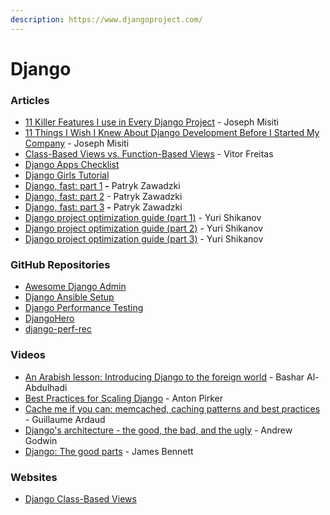 ```yaml
---
description: https://www.djangoproject.com/
---
```


# Django

### Articles

* [11 Killer Features I use in Every Django Project](https://medium.com/cs-math/2014-django-development-mistakes-in-2014-f48623f58b21) - Joseph Misiti
* [11 Things I Wish I Knew About Django Development Before I Started My Company](https://medium.com/cs-math/11-things-i-wish-i-knew-about-django-development-before-i-started-my-company-f29f6080c131) - Joseph Misiti
* [Class-Based Views vs. Function-Based Views](https://simpleisbetterthancomplex.com/article/2017/03/21/class-based-views-vs-function-based-views.html) - Vitor Freitas
* [Django Apps Checklist](https://devchecklists.com/django-apps-checklist/en/)
* [Django Girls Tutorial](https://tutorial.djangogirls.org/en/)
* [Django, fast: part 1](https://blog.mirumee.com/django-fast-part-1-8d068a1b14bc) **-** Patryk Zawadzki
* [Django, fast: part 2](https://blog.mirumee.com/django-fast-part-2-d73a4ecd61f3) - Patryk Zawadzki
* [Django, fast: part 3](https://blog.mirumee.com/django-fast-part-3-a02da6f12418) **-** Patryk Zawadzki
* [Django project optimization guide (part 1)](https://dizballanze.com/django-project-optimization-part-1/) - Yuri Shikanov
* [Django project optimization guide (part 2)](https://dizballanze.com/en/django-project-optimization-part-2/) - Yuri Shikanov
* [Django project optimization guide (part 3)](https://dizballanze.com/en/django-project-optimization-part-3/) - Yuri Shikanov

### GitHub Repositories

* [Awesome Django Admin](https://github.com/originalankur/awesome-django-admin)
* [Django Ansible Setup](https://github.com/myarik/django-ansible-setup)
* [Django Performance Testing](https://github.com/PaesslerAG/django-performance-testing)
* [DjangoHero](https://github.com/gutfeeling/djangohero)
* [django-perf-rec](https://github.com/adamchainz/django-perf-rec)

### Videos

* [An Arabish lesson: Introducing Django to the foreign world](https://www.youtube.com/watch?v=F78CW\_Lb06o) - Bashar Al-Abdulhadi
* [Best Practices for Scaling Django](https://www.elastic.co/videos/best-practices-for-scaling-django-by-anton-pirker) - Anton Pirker
* [Cache me if you can: memcached, caching patterns and best practices](https://www.youtube.com/watch?v=R8Xmeynf1T4) - Guillaume Ardaud
* [Django's architecture - the good, the bad, and the ugly](https://www.youtube.com/watch?v=7KTVws3TiC0) - Andrew Godwin
* [Django: The good parts](https://www.youtube.com/watch?v=9Vrk44sHIvw) - James Bennett

### Websites

* [Django Class-Based Views](https://ccbv.co.uk)
